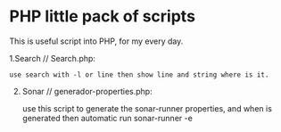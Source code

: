 # PHP little pack of scripts
This is useful script into PHP, for my every day.

1.Search // Search.php:

	use search with -l or line then show line and string where is it.



2. Sonar // generador-properties.php:

	use this script to generate the sonar-runner properties, and when is generated then automatic run sonar-runner -e
